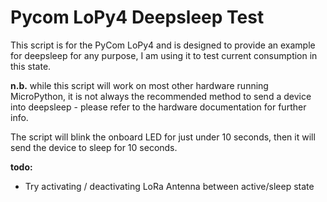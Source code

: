 # Pycom LoPy4 Deepsleep Test

This script is for the PyCom LoPy4 and is designed to provide an example for deepsleep for any purpose, I am using it to test current consumption in this state.

**n.b.** while this script will work on most other hardware running MicroPython, it is not always the recommended method to send a device into deepsleep - please refer to the hardware documentation for further info.

The script will blink the onboard LED for just under 10 seconds, then it will send the device to sleep for 10 seconds.

**todo:**

* Try activating / deactivating LoRa Antenna between active/sleep state
